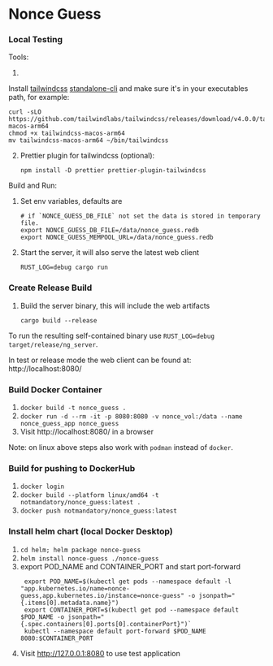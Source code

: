 # Nonce Guess

### Local Testing

Tools:

1.

Install [tailwindcss](https://github.com/tailwindlabs/tailwindcss) [standalone-cli](https://tailwindcss.com/blog/standalone-cli)
and make sure it's in your executables path, for example:

```shell
curl -sLO https://github.com/tailwindlabs/tailwindcss/releases/download/v4.0.0/tailwindcss-macos-arm64
chmod +x tailwindcss-macos-arm64
mv tailwindcss-macos-arm64 ~/bin/tailwindcss
```

2. Prettier plugin for tailwindcss (optional):
   ```shell
   npm install -D prettier prettier-plugin-tailwindcss
   ```

Build and Run:

1. Set env variables, defaults are
   ```shell
   # if `NONCE_GUESS_DB_FILE` not set the data is stored in temporary file.
   export NONCE_GUESS_DB_FILE=/data/nonce_guess.redb
   export NONCE_GUESS_MEMPOOL_URL=/data/nonce_guess.redb
   ```
2. Start the server, it will also serve the latest web client
   ```shell
   RUST_LOG=debug cargo run
   ```

### Create Release Build

1. Build the server binary, this will include the web artifacts
   ```shell
   cargo build --release
   ```

To run the resulting self-contained binary use `RUST_LOG=debug target/release/ng_server`.

In test or release mode the web client can be found at: http://localhost:8080/

### Build Docker Container

1. `docker build -t nonce_guess .`
2. `docker run -d --rm -it -p 8080:8080 -v nonce_vol:/data --name nonce_guess_app nonce_guess`
3. Visit http://localhost:8080/ in a browser

Note: on linux above steps also work with `podman` instead of `docker`.

### Build for pushing to DockerHub

1. `docker login`
2. `docker build --platform linux/amd64 -t notmandatory/nonce_guess:latest .`
3. `docker push notmandatory/nonce_guess:latest`

### Install helm chart (local Docker Desktop)

1. `cd helm; helm package nonce-guess`
2. `helm install nonce-guess ./nonce-guess`
3. export POD_NAME and CONTAINER_PORT and start port-forward
   ```
    export POD_NAME=$(kubectl get pods --namespace default -l "app.kubernetes.io/name=nonce-guess,app.kubernetes.io/instance=nonce-guess" -o jsonpath="{.items[0].metadata.name}")
    export CONTAINER_PORT=$(kubectl get pod --namespace default $POD_NAME -o jsonpath="{.spec.containers[0].ports[0].containerPort}")`
    kubectl --namespace default port-forward $POD_NAME 8080:$CONTAINER_PORT
   ```
6. Visit http://127.0.0.1:8080 to use test application

